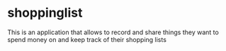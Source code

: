 # shoppinglist
This is an application that allows to record and share things they want to spend money on and keep track of their shopping lists
